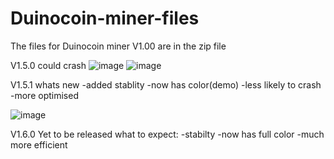 # Duinocoin-miner-files
The files for Duinocoin miner
V1.00 are in the zip file


V1.5.0 could crash 
![image](https://user-images.githubusercontent.com/95881676/145694089-bb6c3752-3551-4950-ab6d-db55929073f0.png)
![image](https://user-images.githubusercontent.com/95881676/145707841-164efe14-ad98-4965-a910-b6e9a388e355.png)

V1.5.1 whats new
-added stablity
-now has color(demo)
-less likely to crash
-more optimised 

![image](https://user-images.githubusercontent.com/95881676/145857699-25553e43-5c4f-470b-9ec8-17e2d3acbe47.png)



V1.6.0
Yet to be released 
what to expect:
-stabilty
-now has full color
-much more efficient
